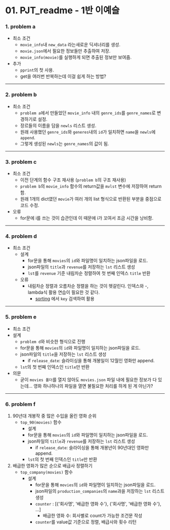 # 01. PJT_readme - 1반 이예슬


### 1. problem a
* 최소 조건
  * ```movie_info```내 ```new_data``` 라는새로운 딕셔너리를 생성.
  * ```movie.json```에서 필요한 정보들만 추출하여 저장.
  * ```movie_info(movie)```를 실행하게 되면 추출된 정보만 보여줌.  
* 추가
  * ```pprint```의 첫 사용.
  * get을 여러번 반복하는데 이걸 쉽게 하는 방법?
------------------
### 2. problem b
* 최소 조건
  * ```problem a```에서 만들었던 ```movie_info``` 내의 ```genre_ids```를 ```genre_names```로 변경하기로 설정.
  * 장르들의 이름을 담을 ```newls``` 리스트 생성.
  * 원래 사용했던 ```genre_ids```와 ```generes```내의 ```id```가 일치하면 ```name```을 ```newls```에 ```append```.
  * 그렇게 생성된 ```newls```는 ```genre_names```의 값이 됨.
--------------------
### 3. problem c
* 최소 조건
  * 이전 단계의 함수 구조 재사용 (```problem b```의 구조 재사용)
  * ```problem b```의 ```movie_info``` 함수의 return값을 ```mvlst``` 변수에 저장하여 return함.
  * 원래 1개의 dict였던 ```movie```가 여러 개의 list 형식으로 반환된 부분을 중점으로 코드 수정.
* 오류
  *  for문에 i를 쓰는 것이 습관인데 이 때문에 i가 꼬여서 조금 시간을 낭비함.
---
### 4. problem d
* 최소 조건
  * 설계
    * for문을 통해 ```movies```의 ```id```와 파일명이 일치하는 json파일을 로드.
    * json파일의 ```title```과 ```revenue```를 저장하는 ```lst``` 리스트 생성
    * ```lst```를 ```revenue``` 기준 내림차순 정렬하여 첫 번째 인덱스 ```title``` 반환
  * 오류
    * 내림차순 정렬과 오름차순 정렬을 하는 것이 헷갈린다. 인덱스와 -, lambda식 활용 연습이 필요한 것 같다.
      * [sorting](https://docs.python.org/3/howto/sorting.html) 에서 ```key``` 검색하여 활용
---
### 5. problem e
* 최소 조건
* 설계 
  * ```problem d```와 비슷한 형식으로 진행
  * for문을 통해 ```movies```의 ```id```와 파일명이 일치하는 json파일을 로드.
  * json파일의 ```title```을 저장하는 ```lst``` 리스트 생성
    * if ```release_date```: 슬라이싱을 통해 개봉일이 12월인 영화만 append.
  * ```lst```의 첫 번째 인덱스인 ```title```만 반환
* 의문
  * 굳이 ```movies 폴더```를 열지 않아도 ```movies.json``` 파일 내에 필요한 정보가 다 있는데... 영화 하나하나의 파일을 열면 불필요한 처리를 하게 된 게 아닌가?
---
### 6. problem f
1) 90년대 개봉작 중 많은 수입을 올린 영화 순위  
   * ```top_90(movies)``` 함수
     * 설계
     * for문을 통해 ```movies```의 ```id```와 파일명이 일치하는 json파일을 로드.
     * json파일의 ```title```과 ```revenue```를 저장하는 ```lst``` 리스트 생성
       *  if ```release_date```: 슬라이싱을 통해 개봉년이 90년대인 영화만 append.
     *  ```lst```의 첫 번째 인덱스인 ```title```만 반환
2) 배급한 영화가 많은 순으로 배급사 정렬하기  
   * ```top_company(movies)``` 함수
     * 설계
       * for문을 통해 ```movies```의 ```id```와 파일명이 일치하는 json파일을 로드.
       * json파일의 ```production_companies```의 ```name```과을 저장하는 ```lst``` 리스트 생성
       * ```counter``` : [{'회사명', '배급한 영화 수'}, {'회사명', '배급한 영화 수'}, ...]
         * 배급한 영화 수: 회사별로 count가 가능한 조건문 작성
       * ```counter```를 value값 기준으로 정렬, 배급사와 횟수 리턴
  


